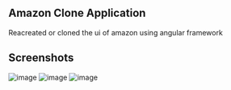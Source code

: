Amazon Clone Application
----------------------------------
Reacreated or cloned the ui of amazon using angular framework

Screenshots
---------------------------------

![image](https://user-images.githubusercontent.com/99528457/177929470-45fb0146-d9b2-4e22-9a19-a29400ca1ed6.png)
![image](https://user-images.githubusercontent.com/99528457/177929572-49e8d8c3-1f53-4897-a20f-e14e7cfc42f3.png)
![image](https://user-images.githubusercontent.com/99528457/177929710-ebe68f48-2f36-44bc-8853-340cbaddb630.png)
